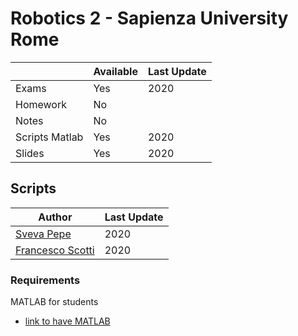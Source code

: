 # Robotics 2 - Sapienza University Rome

|   | Available | Last Update |
| ------------- | ------------- | ------------ |
| Exams | Yes | 2020 |
| Homework  | No  | |
| Notes | No | |
| Scripts  Matlab| Yes  | 2020|
| Slides | Yes | 2020 |

## Scripts 

| Author |  Last Update | 
|--------| ------------ | 
| [Sveva Pepe](https://github.com/pepes97) | 2020 | 
| [Francesco Scotti](https://github.com/FrancescoScotti) | 2020 |


### Requirements
MATLAB for students
* [link to have MATLAB](https://it.mathworks.com/academia/tah-portal/sapienza-universita-di-roma-40576534.html)
